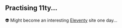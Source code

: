 ## Practising 11ty...

:alien: Might become an interesting [Eleventy](https://www.11ty.dev/) site one day...
